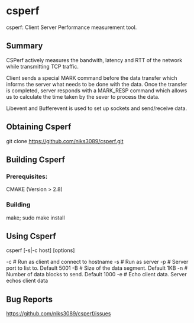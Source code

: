 csperf
======

csperf: Client Server Performance measurement tool. 

Summary
-------

CSPerf actively measures the bandwith, latency and RTT of the network 
while transmitting TCP traffic.

Client sends a special MARK command before the data transfer 
which informs the server what needs to be done with the data.
Once the transfer is completed, server responds with a MARK_RESP
command which allows us to calculate the time taken by the sever to 
process the data.

Libevent and Bufferevent is used to set up sockets and send/receive data.

Obtaining Csperf 
----------------
git clone https://github.com/niks3089/csperf.git

Building Csperf
----------------
### Prerequisites: ###
CMAKE (Version > 2.8)

### Building ###
make; sudo make install

Using Csperf
-------------
csperf [-s|-c host] [options]

-c <hostname>         # Run as client and connect to hostname
-s                    # Run as server
-p <port>             # Server port to list to. Default 5001
-B <data block size>  # Size of the data segment. Default 1KB
-n <num blcks>        # Number of data blocks to send. Default 1000
-e                    # Echo client data. Server echos client data

Bug Reports
-----------
https://github.com/niks3089/csperf/issues
